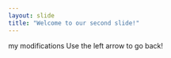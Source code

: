 ```yaml
---
layout: slide
title: "Welcome to our second slide!"
---
```

my modifications
Use the left arrow to go back!